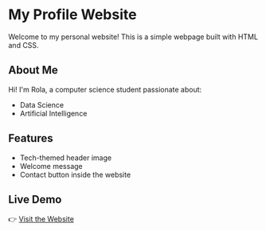 # My Profile Website

Welcome to my personal website! This is a simple webpage built with HTML and CSS.

## About Me

Hi! I'm Rola, a computer science student passionate about:
- Data Science
- Artificial Intelligence

## Features

- Tech-themed header image
- Welcome message
- Contact button inside the website

## Live Demo

👉 [Visit the Website](https://rola1423.github.io/my-profile/)


